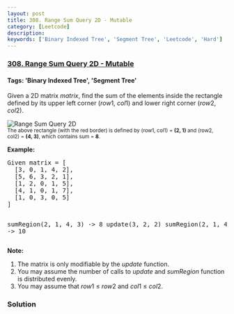 ```yaml
---
layout: post
title: 308. Range Sum Query 2D - Mutable
category: [Leetcode]
description: 
keywords: ['Binary Indexed Tree', 'Segment Tree', 'Leetcode', 'Hard']
---
```

### [308. Range Sum Query 2D - Mutable](https://leetcode.com/problems/range-sum-query-2d-mutable)

#### Tags: 'Binary Indexed Tree', 'Segment Tree'

<div class="content__u3I1 question-content__JfgR"><div><p>Given a 2D matrix <i>matrix</i>, find the sum of the elements inside the rectangle defined by its upper left corner (<i>row</i>1, <i>col</i>1) and lower right corner (<i>row</i>2, <i>col</i>2).</p>
<p>
<img alt="Range Sum Query 2D" border="0" src="/static/images/courses/range_sum_query_2d.png"/><br/>
<small>The above rectangle (with the red border) is defined by (row1, col1) = <b>(2, 1)</b> and (row2, col2) = <b>(4, 3)</b>, which contains sum = <b>8</b>.</small>
</p>
<p><b>Example:</b><br/>
</p><pre>Given matrix = [
  [3, 0, 1, 4, 2],
  [5, 6, 3, 2, 1],
  [1, 2, 0, 1, 5],
  [4, 1, 0, 1, 7],
  [1, 0, 3, 0, 5]
]

sumRegion(2, 1, 4, 3) -&gt; 8
update(3, 2, 2)
sumRegion(2, 1, 4, 3) -&gt; 10
</pre>
<p></p>
<p><b>Note:</b><br/>
</p><ol>
<li>The matrix is only modifiable by the <i>update</i> function.</li>
<li>You may assume the number of calls to <i>update</i> and <i>sumRegion</i> function is distributed evenly.</li>
<li>You may assume that <i>row</i>1 ≤ <i>row</i>2 and <i>col</i>1 ≤ <i>col</i>2.</li>
</ol>
<p></p></div></div>

### Solution
